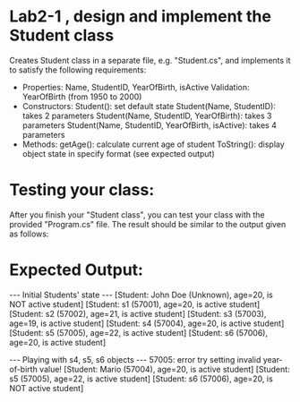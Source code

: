 # Lab2-1 , design and implement the Student class

Creates Student class in a separate file, e.g. "Student.cs", and implements it to satisfy the following requirements:
- Properties: Name, StudentID, YearOfBirth, isActive
	Validation: YearOfBirth (from 1950 to 2000)
- Constructors:
	Student(): set default state
	Student(Name, StudentID): takes 2 parameters
	Student(Name, StudentID, YearOfBirth): takes 3 parameters
	Student(Name, StudentID, YearOfBirth, isActive): takes 4 parameters
- Methods: 
	getAge(): calculate current age of student
	ToString(): display object state in specify format (see expected output)


# Testing your class:

After you finish your "Student class", you can test your class with the provided "Program.cs" file.
The result should be similar to the output given as follows:


# Expected Output:

--- Initial Students' state ---
[Student: John Doe (Unknown), age=20, is NOT active student]
[Student: s1 (57001), age=20, is active student]
[Student: s2 (57002), age=21, is active student]
[Student: s3 (57003), age=19, is active student]
[Student: s4 (57004), age=20, is active student]
[Student: s5 (57005), age=22, is active student]
[Student: s6 (57006), age=20, is active student]

--- Playing with s4, s5, s6 objects ---
57005: error try setting invalid year-of-birth value!
[Student: Mario (57004), age=20, is active student]
[Student: s5 (57005), age=22, is active student]
[Student: s6 (57006), age=20, is NOT active student]